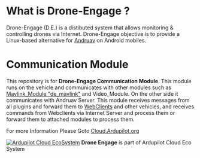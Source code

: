 # What is Drone-Engage ?

Drone-Engage (D.E.) is a distibuted system that allows monitoring & controlling drones via Internet. Drone-Engage objective is to provide a Linux-based alternative for [Andruav](http://https://play.google.com/store/apps/details?id=arudpilot.andruav&hl=en&gl=US "Andruav") on Android mobiles.

# Communication Module

This repository is for **Drone-Engage Communication Module**. This module runs on the vehicle and communicates with other modules such as [Mavlink_Module "de_mavlink"](https://github.com/HefnySco/de_mavlink "Mavlink_Module") and Video_Module. On the other side it communicates with Andruav Server. This module receives messages from all plugins and forward them to [WebClients](https://github.com/HefnySco/andruav_webclient "WebClients") and other vehicles, and receives commands from Webclients via Internet Server and process them or forward them to attached modules to process them.

For more Information Please Goto [Cloud.Ardupilot.org](https://cloud.ardupilot.org/ "Cloud.Ardupilot.org")


[![Ardupilot Cloud EcoSystem](https://cloud.ardupilot.org/_static/ardupilot_logo.png "Ardupilot Cloud EcoSystem")](https://cloud.ardupilot.org "Ardupilot Cloud EcoSystem") **Drone Engage** is part of Ardupilot Cloud Eco System

